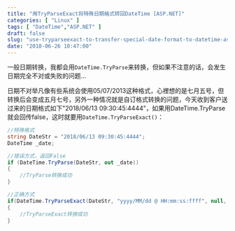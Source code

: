 ```yaml
---
title: "用TryParseExact将特殊日期格式转回DateTime [ASP.NET]"
categories: [ "Linux" ]
tags: [ "DateTime","ASP.NET" ]
draft: false
slug: "use-tryparseexact-to-transfer-special-date-format-to-datetime-aspnet"
date: "2018-06-26 10:47:00"
---
```


一般日期转换，我都会用`DateTime.TryParse`来转换，但如果不注意的话，会发生日期完全不对或失败的问题…

日期不对举凡像有些系统会使用05/07/2013这种格式，心裡想的是七月五号，但转换后会变成五月七号，另外一种情况就是自订格式转换的问题，今天收到客户送过来的日期格式如下"2018/06/13 09:30:45:4444"，如果用DateTime.TryParse就会回传false，这时就要用`DateTime.TryParseExact()`：


<!--more-->


```csharp
//特殊格式
string DateStr = "2018/06/13 09:30:45:4444";
DateTime _date;

//错误方式，返回False
if (DateTime.TryParse(DateStr, out _date))
{
    //TryParse转换成功
}

//正确方式
if(DateTime.TryParseExact(DateStr, "yyyy/MM/dd @ HH:mm:ss:ffff", null, System.Globalization.DateTimeStyles.None, out _date))
{
    //TryParseExact转换成功
}
```
